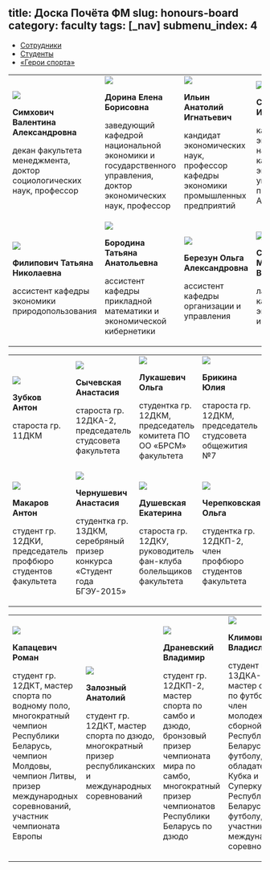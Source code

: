 title: Доска Почёта ФМ
slug: honours-board
category: faculty
tags: [_nav]
submenu_index: 4
---

<ul class="nav nav-tabs" id="honours-board-tab">
  <li class="active"><a href="#staff" data-toggle="tab">Сотрудники</a></li>
  <li><a href="#students" data-toggle="tab">Студенты</a></li>
  <li><a href="#sport-heroes" data-toggle="tab">«Герои спорта»</a></li>
</ul>

<div class="tab-content">
  <div class="tab-pane active" id="staff">
    <table class="honours-table">
      <tr>
        <td>
          <img src="/img/content/honours_board/simkhovich.jpg">
          <p><strong>Симхович Валентина Александровна</strong></p>
          <p>декан факультета менеджмента, доктор социологических наук, профессор</p>
        </td>
        <td>
          <img src="/img/content/honours_board/dorina.jpg">
          <p><strong>Дорина Елена Борисовна</strong></p>
          <p>заведующий кафедрой национальной экономики и государственного управления, доктор экономических наук, профессор</p>
        </td>
        <td>
          <img src="/img/content/honours_board/ilyin.jpg">
          <p><strong>Ильин Анатолий Игнатьевич</strong></p>
          <p>кандидат экономических наук, профессор кафедры экономики промышленных предприятий</p>
        </td>
        <td>
          <img src="/img/content/honours_board/sous.jpg">
          <p><strong>Соусь Виктор Иванович</strong></p>
          <p>кандидат экономических наук, доцент кафедры экономики и управления предприятиями АПК</p>
        </td>
      </tr>
      <tr>
        <td>
          <img src="/img/content/honours_board/philipovich.jpg">
          <p><strong>Филипович Татьяна Николаевна</strong></p>
          <p>ассистент кафедры экономики природопользования</p>
        </td>
        <td>
          <img src="/img/content/honours_board/borodina.jpg">
          <p><strong>Бородина Татьяна Анатольевна</strong></p>
          <p>ассистент кафедры прикладной математики и экономической кибернетики</p>
        </td>
        <td>
          <img src="/img/content/honours_board/berezun.jpg">
          <p><strong>Березун Ольга Александровна</strong></p>
          <p>ассистент кафедры организации и управления</p>
        </td>
        <td>
          <img src="/img/content/honours_board/sys.jpg">
          <p><strong>Сыс Маргарита Владимировна</strong></p>
          <p>лаборант кафедры экономической информатики</p>
        </td>
      </tr>
    </table>
  </div>
  <div class="tab-pane" id="students">
    <table class="honours-table">
      <tr>
        <td>
          <img src="/img/content/honours_board/zubkov.jpg">
          <p><strong>Зубков Антон</strong></p>
          <p>староста гр. 11ДКМ</p>
        </td>
        <td>
          <img src="/img/content/honours_board/sychevskaya.jpg">
          <p><strong>Сычевская Анастасия</strong></p>
          <p>староста гр. 12ДКА-2, председатель студсовета факультета</p>
        </td>
        <td>
          <img src="/img/content/honours_board/lukashevich.jpg">
          <p><strong>Лукашевич Ольга</strong></p>
          <p>студентка гр. 12ДКМ, председатель комитета ПО ОО «БРСМ» факультета</p>
        </td>
        <td>
          <img src="/img/content/honours_board/brikina.jpg">
          <p><strong>Брикина Юлия</strong></p>
          <p>староста гр. 12ДКМ, председатель студсовета общежития №7</p>
        </td>
      </tr>
      <tr>
        <td>
          <img src="/img/content/honours_board/makarov.jpg">
          <p><strong>Макаров Антон</strong></p>
          <p>студент гр. 12ДКИ, председатель профбюро студентов факультета</p>
        </td>
        <td>
          <img src="/img/content/honours_board/chernushevich.jpg">
          <p><strong>Чернушевич Анастасия</strong></p>
          <p>студентка гр. 13ДКМ, серебряный призер конкурса «Студент года БГЭУ-2015»</p>
        </td>
        <td>
          <img src="/img/content/honours_board/dushevskaya.jpg">
          <p><strong>Душевская Екатерина</strong></p>
          <p>староста гр. 12ДКУ, руководитель фан-клуба болельщиков факультета</p>
        </td>
        <td>
          <img src="/img/content/honours_board/cherepkovskaya.jpg">
          <p><strong>Черепковская Ольга</strong></p>
          <p>студентка гр. 12ДКП-2, член профбюро студентов факультета</p>
        </td>
      </tr>
    </table>
  </div>
  <div class="tab-pane" id="sport-heroes">
    <table class="honours-table">
      <tr>
        <td>
          <img src="/img/content/honours_board/kapatsevich.jpg">
          <p><strong>Капацевич Роман</strong></p>
          <p>студент гр. 12ДКТ, мастер спорта по водному поло, многократный чемпион Республики Беларусь, чемпион Молдовы, чемпион Литвы, призер международных соревнований, участник чемпионата Европы</p>
        </td>
        <td>
          <img src="/img/content/honours_board/zalozny.jpg">
          <p><strong>Залозный Анатолий</strong></p>
          <p>студент гр. 12ДКТ, мастер спорта по дзюдо, многократный призер республиканских и международных соревнований</p>
        </td>
        <td>
          <img src="/img/content/honours_board/dranevsky.jpg">
          <p><strong>Драневский Владимир</strong></p>
          <p>студент гр. 12ДКП-2, мастер спорта по самбо и дзюдо, бронзовый призер чемпионата мира по самбо, многократный призер чемпионатов Республики Беларусь по дзюдо</p>
        </td>
        <td>
          <img src="/img/content/honours_board/klimovich.jpg">
          <p><strong>Климович Владислав</strong></p>
          <p>студент гр. 13ДКА-1, мастер спорта по футболу, член молодежной сборной Республики Беларусь по футболу, обладатель Кубка и Суперкубка Республики Беларусь по футболу, участник международных соревнований</p>
        </td>
      </tr>
    </table>
  </div>
</div>
